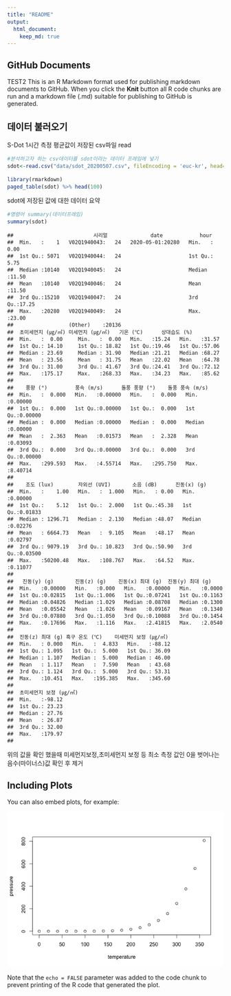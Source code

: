 ```yaml
---
title: "README"
output: 
  html_document:
    keep_md: true
---
```





## GitHub Documents
TEST2
This is an R Markdown format used for publishing markdown documents to GitHub. When you click the **Knit** button all R code chunks are run and a markdown file (.md) suitable for publishing to GitHub is generated.

## 데이터 불러오기

S-Dot 1시간 측정 평균값이 저장된 csv파일 read

```r
#분석하고자 하는 csv데이터를 sdot이라는 데이터 프레임에 넣기 
sdot<-read.csv("data/sdot_20200507.csv", fileEncoding = 'euc-kr', head=TRUE, check.names=FALSE) 
```



```r
library(rmarkdown)
paged_table(sdot) %>% head(100)
```

<div data-pagedtable="false">
  <script data-pagedtable-source type="application/json">
{"columns":[{"label":[""],"name":["_rn_"],"type":[""],"align":["left"]},{"label":[""],"name":[1],"type":["int"],"align":["right"]},{"label":["시리얼"],"name":[2],"type":["fctr"],"align":["left"]},{"label":["date"],"name":[3],"type":["fctr"],"align":["left"]},{"label":["hour"],"name":[4],"type":["int"],"align":["right"]},{"label":["초미세먼지 (㎍/㎥)"],"name":[5],"type":["dbl"],"align":["right"]},{"label":["미세먼지 (㎍/㎥)"],"name":[6],"type":["dbl"],"align":["right"]},{"label":["기온 (℃)"],"name":[7],"type":["dbl"],"align":["right"]},{"label":["상대습도 (%)"],"name":[8],"type":["dbl"],"align":["right"]},{"label":["풍향 (°)"],"name":[9],"type":["dbl"],"align":["right"]},{"label":["풍속 (m/s)"],"name":[10],"type":["dbl"],"align":["right"]},{"label":["돌풍 풍향 (°)"],"name":[11],"type":["dbl"],"align":["right"]},{"label":["돌풍 풍속 (m/s)"],"name":[12],"type":["dbl"],"align":["right"]},{"label":["조도 (lux)"],"name":[13],"type":["dbl"],"align":["right"]},{"label":["자외선 (UVI)"],"name":[14],"type":["dbl"],"align":["right"]},{"label":["소음 (dB)"],"name":[15],"type":["dbl"],"align":["right"]},{"label":["진동(x) (g)"],"name":[16],"type":["dbl"],"align":["right"]},{"label":["진동(y) (g)"],"name":[17],"type":["dbl"],"align":["right"]},{"label":["진동(z) (g)"],"name":[18],"type":["dbl"],"align":["right"]},{"label":["진동(x) 최대 (g)"],"name":[19],"type":["dbl"],"align":["right"]},{"label":["진동(y) 최대 (g)"],"name":[20],"type":["dbl"],"align":["right"]},{"label":["진동(z) 최대 (g)"],"name":[21],"type":["dbl"],"align":["right"]},{"label":["흑구 온도 (℃)"],"name":[22],"type":["dbl"],"align":["right"]},{"label":["미세먼지 보정 (㎍/㎥)"],"name":[23],"type":["dbl"],"align":["right"]},{"label":["초미세먼지 보정 (㎍/㎥)"],"name":[24],"type":["dbl"],"align":["right"]}],"data":[{"1":"1","2":"V02Q1940043","3":"2020-05-01","4":"0","5":"7.90000000","6":"12.13333333","7":"19.39664","8":"70.70000","9":"0","10":"0","11":"0","12":"0","13":"2.000000","14":"2.000000","15":"43.86667","16":"0.01100000","17":"0.04700000","18":"1.0283333","19":"0.07466667","20":"0.11833333","21":"1.097667","22":"5","23":"24.26666667","24":"15.80000000","_rn_":"1"},{"1":"2","2":"V02Q1940043","3":"2020-05-01","4":"1","5":"9.42857143","6":"13.96428571","7":"19.23566","8":"71.64286","9":"0","10":"0","11":"0","12":"0","13":"2.000000","14":"2.000000","15":"43.75000","16":"0.01142857","17":"0.04571429","18":"1.0289286","19":"0.07035714","20":"0.11321429","21":"1.095714","22":"5","23":"27.92857143","24":"18.85714286","_rn_":"2"},{"1":"3","2":"V02Q1940043","3":"2020-05-01","4":"2","5":"9.16666667","6":"13.91666667","7":"18.87496","8":"72.87500","9":"0","10":"0","11":"0","12":"0","13":"2.000000","14":"2.000000","15":"43.87500","16":"0.01166667","17":"0.04625000","18":"1.0283333","19":"0.07083333","20":"0.11416667","21":"1.090000","22":"5","23":"27.83333333","24":"18.33333333","_rn_":"3"},{"1":"4","2":"V02Q1940043","3":"2020-05-01","4":"3","5":"8.25925926","6":"12.18518519","7":"18.99256","8":"72.51852","9":"0","10":"0","11":"0","12":"0","13":"2.000000","14":"2.000000","15":"43.62963","16":"0.01296296","17":"0.04555556","18":"1.0274074","19":"0.07185185","20":"0.11037037","21":"1.096667","22":"5","23":"24.37037037","24":"16.51851852","_rn_":"4"},{"1":"5","2":"V02Q1940043","3":"2020-05-01","4":"4","5":"8.70833333","6":"13.00000000","7":"19.07076","8":"72.00000","9":"0","10":"0","11":"0","12":"0","13":"2.000000","14":"2.000000","15":"43.87500","16":"0.01083333","17":"0.04416667","18":"1.0254167","19":"0.07000000","20":"0.10416667","21":"1.093750","22":"5","23":"26.00000000","24":"17.41666667","_rn_":"5"},{"1":"6","2":"V02Q1940043","3":"2020-05-01","4":"5","5":"8.96000000","6":"13.28000000","7":"17.53595","8":"67.00000","9":"0","10":"0","11":"0","12":"0","13":"35.240000","14":"2.000000","15":"40.72000","16":"0.01000000","17":"0.04160000","18":"0.9456000","19":"0.06360000","20":"0.09800000","21":"1.007200","22":"5","23":"26.56000000","24":"17.92000000","_rn_":"6"},{"1":"7","2":"V02Q1940043","3":"2020-05-01","4":"6","5":"8.65217391","6":"13.26086957","7":"19.16950","8":"73.04348","9":"0","10":"0","11":"0","12":"0","13":"968.000000","14":"2.000000","15":"44.91304","16":"0.01130435","17":"0.04652174","18":"1.0282609","19":"0.07521739","20":"0.10695652","21":"1.097826","22":"5","23":"26.52173913","24":"17.30434783","_rn_":"7"},{"1":"8","2":"V02Q1940043","3":"2020-05-01","4":"7","5":"8.82608696","6":"13.65217391","7":"19.39994","8":"73.13043","9":"0","10":"0","11":"0","12":"0","13":"2964.260870","14":"3.217391","15":"44.60870","16":"0.01086957","17":"0.04782609","18":"1.0291304","19":"0.07565217","20":"0.10478261","21":"1.094783","22":"5","23":"27.30434783","24":"17.65217391","_rn_":"8"},{"1":"9","2":"V02Q1940043","3":"2020-05-01","4":"8","5":"9.12000000","6":"14.04000000","7":"20.27196","8":"69.80000","9":"0","10":"0","11":"0","12":"0","13":"4823.880000","14":"5.040000","15":"44.68000","16":"0.01160000","17":"0.04600000","18":"1.0268000","19":"0.07560000","20":"0.10640000","21":"1.097200","22":"5","23":"28.08000000","24":"18.24000000","_rn_":"9"},{"1":"10","2":"V02Q1940043","3":"2020-05-01","4":"9","5":"10.14285714","6":"15.75000000","7":"21.27496","8":"65.39286","9":"0","10":"0","11":"0","12":"0","13":"7086.500000","14":"8.214286","15":"44.60714","16":"0.01107143","17":"0.04928571","18":"1.0267857","19":"0.06535714","20":"0.10750000","21":"1.092857","22":"5","23":"31.50000000","24":"20.28571429","_rn_":"10"},{"1":"11","2":"V02Q1940043","3":"2020-05-01","4":"10","5":"10.64285714","6":"17.21428571","7":"22.20713","8":"62.14286","9":"0","10":"0","11":"0","12":"0","13":"7996.642857","14":"10.428571","15":"44.53571","16":"0.01035714","17":"0.05035714","18":"1.0278571","19":"0.06464286","20":"0.11071429","21":"1.093571","22":"5","23":"34.42857143","24":"21.28571429","_rn_":"11"},{"1":"12","2":"V02Q1940043","3":"2020-05-01","4":"11","5":"10.50000000","6":"16.70833333","7":"23.25829","8":"58.83333","9":"0","10":"0","11":"0","12":"0","13":"11647.166667","14":"15.333333","15":"43.33333","16":"0.01000000","17":"0.04791667","18":"0.9854167","19":"0.06041667","20":"0.10166667","21":"1.048333","22":"5","23":"33.41666667","24":"21.00000000","_rn_":"12"},{"1":"13","2":"V02Q1940043","3":"2020-05-01","4":"12","5":"10.70833333","6":"17.79166667","7":"25.97911","8":"51.12500","9":"0","10":"0","11":"0","12":"0","13":"28749.916667","14":"31.416667","15":"44.62500","16":"0.01000000","17":"0.05333333","18":"1.0229167","19":"0.06291667","20":"0.10666667","21":"1.089583","22":"5","23":"35.58333333","24":"21.41666667","_rn_":"13"},{"1":"14","2":"V02Q1940043","3":"2020-05-01","4":"13","5":"9.76000000","6":"17.20000000","7":"28.11196","8":"46.80000","9":"0","10":"0","11":"0","12":"0","13":"38630.960000","14":"34.600000","15":"48.04000","16":"0.01520000","17":"0.05320000","18":"1.0212000","19":"0.07600000","20":"0.11760000","21":"1.088000","22":"5","23":"34.40000000","24":"19.52000000","_rn_":"14"},{"1":"15","2":"V02Q1940043","3":"2020-05-01","4":"14","5":"8.07142857","6":"14.60714286","7":"28.82496","8":"46.03571","9":"0","10":"0","11":"0","12":"0","13":"30213.571429","14":"32.357143","15":"48.39286","16":"0.01321429","17":"0.05428571","18":"1.0214286","19":"0.07178571","20":"0.10892857","21":"1.092500","22":"5","23":"29.21428571","24":"16.14285714","_rn_":"15"},{"1":"16","2":"V02Q1940043","3":"2020-05-01","4":"15","5":"8.58333333","6":"15.37500000","7":"28.65412","8":"47.37500","9":"0","10":"0","11":"0","12":"0","13":"17336.125000","14":"19.333333","15":"48.29167","16":"0.01375000","17":"0.05416667","18":"1.0204167","19":"0.07083333","20":"0.11541667","21":"1.097500","22":"5","23":"30.75000000","24":"17.16666667","_rn_":"16"},{"1":"17","2":"V02Q1940043","3":"2020-05-01","4":"16","5":"9.30769231","6":"16.34615385","7":"28.19995","8":"48.96154","9":"0","10":"0","11":"0","12":"0","13":"11552.192308","14":"11.384615","15":"47.92308","16":"0.01269231","17":"0.05115385","18":"1.0203846","19":"0.07192308","20":"0.10692308","21":"1.096154","22":"5","23":"32.69230769","24":"18.61538462","_rn_":"17"},{"1":"18","2":"V02Q1940043","3":"2020-05-01","4":"17","5":"8.96428571","6":"15.60714286","7":"24.07496","8":"52.10714","9":"0","10":"0","11":"0","12":"0","13":"3927.571429","14":"4.500000","15":"44.64286","16":"0.01607143","17":"0.04928571","18":"0.9507143","19":"0.06678571","20":"0.11285714","21":"1.011786","22":"5","23":"31.21428571","24":"17.92857143","_rn_":"18"},{"1":"19","2":"V02Q1940043","3":"2020-05-01","4":"18","5":"9.11538462","6":"15.30769231","7":"23.72303","8":"64.65385","9":"0","10":"0","11":"0","12":"0","13":"1668.846154","14":"2.346154","15":"48.42308","16":"0.01346154","17":"0.05000000","18":"1.0238462","19":"0.07692308","20":"0.11461538","21":"1.101154","22":"5","23":"30.61538462","24":"18.23076923","_rn_":"19"},{"1":"20","2":"V02Q1940043","3":"2020-05-01","4":"19","5":"8.72000000","6":"13.52000000","7":"22.20797","8":"69.68000","9":"0","10":"0","11":"0","12":"0","13":"160.600000","14":"2.000000","15":"48.60000","16":"0.01400000","17":"0.04920000","18":"1.0252000","19":"0.07160000","20":"0.11000000","21":"1.095600","22":"5","23":"27.04000000","24":"17.44000000","_rn_":"20"},{"1":"21","2":"V02Q1940043","3":"2020-05-01","4":"20","5":"8.48000000","6":"12.88000000","7":"21.60396","8":"72.24000","9":"0","10":"0","11":"0","12":"0","13":"2.000000","14":"2.000000","15":"45.48000","16":"0.01160000","17":"0.04800000","18":"1.0260000","19":"0.07120000","20":"0.11120000","21":"1.100000","22":"5","23":"25.76000000","24":"16.96000000","_rn_":"21"},{"1":"22","2":"V02Q1940043","3":"2020-05-01","4":"21","5":"9.22727273","6":"13.81818182","7":"21.29538","8":"74.13636","9":"0","10":"0","11":"0","12":"0","13":"2.000000","14":"2.000000","15":"45.90909","16":"0.01000000","17":"0.04909091","18":"1.0272727","19":"0.06954545","20":"0.10636364","21":"1.096818","22":"5","23":"27.63636364","24":"18.45454545","_rn_":"22"},{"1":"23","2":"V02Q1940043","3":"2020-05-01","4":"22","5":"10.34615385","6":"15.34615385","7":"20.93453","8":"76.03846","9":"0","10":"0","11":"0","12":"0","13":"2.000000","14":"2.000000","15":"45.15385","16":"0.01038462","17":"0.04692308","18":"1.0238462","19":"0.07192308","20":"0.10346154","21":"1.097692","22":"5","23":"30.69230769","24":"20.69230769","_rn_":"23"},{"1":"24","2":"V02Q1940043","3":"2020-05-01","4":"23","5":"12.86956522","6":"19.21739130","7":"20.89562","8":"75.78261","9":"0","10":"0","11":"0","12":"0","13":"2.000000","14":"2.000000","15":"44.47826","16":"0.01000000","17":"0.04739130","18":"1.0265217","19":"0.06608696","20":"0.11130435","21":"1.095217","22":"5","23":"38.43478261","24":"25.73913043","_rn_":"24"},{"1":"25","2":"V02Q1940044","3":"2020-05-01","4":"0","5":"10.26923077","6":"12.57692308","7":"19.42691","8":"70.50000","9":"0","10":"0","11":"0","12":"0","13":"9.769231","14":"2.000000","15":"50.11538","16":"0.02000000","17":"0.04461538","18":"1.0288462","19":"0.07769231","20":"0.10307692","21":"1.116154","22":"5","23":"12.57692308","24":"10.26923077","_rn_":"25"},{"1":"26","2":"V02Q1940044","3":"2020-05-01","4":"1","5":"13.24000000","6":"16.36000000","7":"19.29598","8":"71.00000","9":"0","10":"0","11":"0","12":"0","13":"9.000000","14":"2.000000","15":"49.48000","16":"0.02000000","17":"0.04640000","18":"1.0296000","19":"0.08240000","20":"0.11520000","21":"1.119600","22":"5","23":"16.36000000","24":"13.24000000","_rn_":"26"},{"1":"27","2":"V02Q1940044","3":"2020-05-01","4":"2","5":"11.52000000","6":"13.96000000","7":"18.74795","8":"72.60000","9":"0","10":"0","11":"0","12":"0","13":"9.000000","14":"2.000000","15":"49.16000","16":"0.02000000","17":"0.04560000","18":"1.0292000","19":"0.08280000","20":"0.10680000","21":"1.110800","22":"5","23":"13.96000000","24":"11.52000000","_rn_":"27"},{"1":"28","2":"V02Q1940044","3":"2020-05-01","4":"3","5":"10.64285714","6":"12.89285714","7":"19.02496","8":"71.75000","9":"0","10":"0","11":"0","12":"0","13":"9.000000","14":"2.000000","15":"48.10714","16":"0.02000000","17":"0.04500000","18":"1.0289286","19":"0.07892857","20":"0.10321429","21":"1.118929","22":"5","23":"12.89285714","24":"10.64285714","_rn_":"28"},{"1":"29","2":"V02Q1940044","3":"2020-05-01","4":"4","5":"11.35714286","6":"13.71428571","7":"19.34283","8":"70.78571","9":"0","10":"0","11":"0","12":"0","13":"9.000000","14":"2.000000","15":"49.28571","16":"0.02000000","17":"0.04678571","18":"1.0282143","19":"0.07750000","20":"0.11500000","21":"1.122500","22":"5","23":"13.71428571","24":"11.35714286","_rn_":"29"},{"1":"30","2":"V02Q1940044","3":"2020-05-01","4":"5","5":"12.10000000","6":"15.00000000","7":"19.31661","8":"71.20000","9":"0","10":"0","11":"0","12":"0","13":"50.666667","14":"2.000000","15":"48.16667","16":"0.02000000","17":"0.04566667","18":"1.0276667","19":"0.08300000","20":"0.10933333","21":"1.128667","22":"5","23":"15.00000000","24":"12.10000000","_rn_":"30"},{"1":"31","2":"V02Q1940044","3":"2020-05-01","4":"6","5":"11.00000000","6":"13.37037037","7":"19.37775","8":"71.62963","9":"0","10":"0","11":"0","12":"0","13":"1351.666667","14":"2.111111","15":"48.66667","16":"0.02000000","17":"0.04703704","18":"1.0300000","19":"0.07740741","20":"0.10666667","21":"1.112963","22":"5","23":"13.37037037","24":"11.00000000","_rn_":"31"},{"1":"32","2":"V02Q1940044","3":"2020-05-01","4":"7","5":"10.56521739","6":"13.21739130","7":"19.65212","8":"71.43478","9":"0","10":"0","11":"0","12":"0","13":"3978.869565","14":"3.565217","15":"49.21739","16":"0.02000000","17":"0.04782609","18":"1.0260870","19":"0.07695652","20":"0.11478261","21":"1.119565","22":"5","23":"13.21739130","24":"10.56521739","_rn_":"32"},{"1":"33","2":"V02Q1940044","3":"2020-05-01","4":"8","5":"11.23076923","6":"13.73076923","7":"20.24610","8":"69.34615","9":"0","10":"0","11":"0","12":"0","13":"6349.807692","14":"5.615385","15":"49.38462","16":"0.01961538","17":"0.04884615","18":"1.0265385","19":"0.07346154","20":"0.10769231","21":"1.106154","22":"5","23":"13.73076923","24":"11.23076923","_rn_":"33"},{"1":"34","2":"V02Q1940044","3":"2020-05-01","4":"9","5":"12.81481481","6":"16.18518519","7":"21.21479","8":"64.66667","9":"0","10":"0","11":"0","12":"0","13":"9551.629630","14":"9.740741","15":"50.07407","16":"0.01962963","17":"0.04740741","18":"1.0229630","19":"0.07962963","20":"0.11111111","21":"1.106296","22":"5","23":"16.18518519","24":"12.81481481","_rn_":"34"},{"1":"35","2":"V02Q1940044","3":"2020-05-01","4":"10","5":"13.47619048","6":"16.80952381","7":"22.29996","8":"61.28571","9":"0","10":"0","11":"0","12":"0","13":"11320.476190","14":"12.761905","15":"51.28571","16":"0.01952381","17":"0.04619048","18":"1.0223810","19":"0.07380952","20":"0.10666667","21":"1.103810","22":"5","23":"16.80952381","24":"13.47619048","_rn_":"35"},{"1":"36","2":"V02Q1940044","3":"2020-05-01","4":"11","5":"12.95454545","6":"16.31818182","7":"23.44543","8":"57.63636","9":"0","10":"0","11":"0","12":"0","13":"16130.545455","14":"19.681818","15":"51.04545","16":"0.01954545","17":"0.04818182","18":"1.0218182","19":"0.07318182","20":"0.10727273","21":"1.120000","22":"5","23":"16.31818182","24":"12.95454545","_rn_":"36"},{"1":"37","2":"V02Q1940044","3":"2020-05-01","4":"12","5":"13.15384615","6":"16.92307692","7":"25.00765","8":"53.30769","9":"0","10":"0","11":"0","12":"0","13":"24890.384615","14":"31.615385","15":"51.61538","16":"0.01846154","17":"0.05000000","18":"1.0200000","19":"0.07230769","20":"0.10461538","21":"1.123077","22":"5","23":"16.92307692","24":"13.15384615","_rn_":"37"},{"1":"38","2":"V02Q1940044","3":"2020-05-01","4":"13","5":"13.04000000","6":"17.20000000","7":"26.83994","8":"49.80000","9":"0","10":"0","11":"0","12":"0","13":"19414.920000","14":"27.440000","15":"51.12000","16":"0.01800000","17":"0.05000000","18":"1.0192000","19":"0.07320000","20":"0.10440000","21":"1.106000","22":"5","23":"17.20000000","24":"13.04000000","_rn_":"38"},{"1":"39","2":"V02Q1940044","3":"2020-05-01","4":"14","5":"12.13636364","6":"16.22727273","7":"26.83631","8":"51.13636","9":"0","10":"0","11":"0","12":"0","13":"9609.409091","14":"16.590909","15":"52.54545","16":"0.01772727","17":"0.04909091","18":"1.0200000","19":"0.07136364","20":"0.11272727","21":"1.116818","22":"5","23":"16.22727273","24":"12.13636364","_rn_":"39"},{"1":"40","2":"V02Q1940044","3":"2020-05-01","4":"15","5":"11.89473684","6":"15.68421053","7":"26.33154","8":"53.73684","9":"0","10":"0","11":"0","12":"0","13":"7594.105263","14":"11.894737","15":"51.57895","16":"0.01842105","17":"0.04789474","18":"1.0210526","19":"0.07210526","20":"0.10315789","21":"1.123684","22":"5","23":"15.68421053","24":"11.89473684","_rn_":"40"},{"1":"41","2":"V02Q1940044","3":"2020-05-01","4":"16","5":"12.76923077","6":"16.84615385","7":"24.93073","8":"53.07692","9":"0","10":"0","11":"0","12":"0","13":"5960.961538","14":"8.000000","15":"49.42308","16":"0.01846154","17":"0.04346154","18":"0.9803846","19":"0.06500000","20":"0.10423077","21":"1.061923","22":"5","23":"16.84615385","24":"12.76923077","_rn_":"41"},{"1":"42","2":"V02Q1940044","3":"2020-05-01","4":"17","5":"11.86206897","6":"15.65517241","7":"25.17582","8":"58.37931","9":"0","10":"0","11":"0","12":"0","13":"4473.620690","14":"4.724138","15":"51.13793","16":"0.01862069","17":"0.04586207","18":"1.0206897","19":"0.06896552","20":"0.10344828","21":"1.118966","22":"5","23":"15.65517241","24":"11.86206897","_rn_":"42"},{"1":"43","2":"V02Q1940044","3":"2020-05-01","4":"18","5":"12.44000000","6":"15.64000000","7":"23.65197","8":"64.56000","9":"0","10":"0","11":"0","12":"0","13":"2024.480000","14":"2.320000","15":"51.80000","16":"0.01960000","17":"0.04680000","18":"1.0252000","19":"0.07840000","20":"0.10320000","21":"1.106400","22":"5","23":"15.64000000","24":"12.44000000","_rn_":"43"},{"1":"44","2":"V02Q1940044","3":"2020-05-01","4":"19","5":"11.57692308","6":"14.50000000","7":"22.29610","8":"69.00000","9":"0","10":"0","11":"0","12":"0","13":"185.807692","14":"2.000000","15":"51.46154","16":"0.02000000","17":"0.04653846","18":"1.0223077","19":"0.07653846","20":"0.11615385","21":"1.104615","22":"5","23":"14.50000000","24":"11.57692308","_rn_":"44"},{"1":"45","2":"V02Q1940044","3":"2020-05-01","4":"20","5":"10.82142857","6":"13.14285714","7":"21.55353","8":"72.25000","9":"0","10":"0","11":"0","12":"0","13":"12.000000","14":"2.000000","15":"50.21429","16":"0.01964286","17":"0.04892857","18":"1.0253571","19":"0.07821429","20":"0.11178571","21":"1.114286","22":"5","23":"13.14285714","24":"10.82142857","_rn_":"45"},{"1":"46","2":"V02Q1940044","3":"2020-05-01","4":"21","5":"11.78260870","6":"14.30434783","7":"21.29560","8":"73.86957","9":"0","10":"0","11":"0","12":"0","13":"10.956522","14":"2.000000","15":"48.69565","16":"0.02000000","17":"0.04826087","18":"1.0234783","19":"0.08000000","20":"0.10217391","21":"1.108696","22":"5","23":"14.30434783","24":"11.78260870","_rn_":"46"},{"1":"47","2":"V02Q1940044","3":"2020-05-01","4":"22","5":"13.03703704","6":"15.77777778","7":"21.02960","8":"75.18519","9":"0","10":"0","11":"0","12":"0","13":"10.518519","14":"2.000000","15":"48.37037","16":"0.02000000","17":"0.04814815","18":"1.0248148","19":"0.07814815","20":"0.10037037","21":"1.119259","22":"5","23":"15.77777778","24":"13.03703704","_rn_":"47"},{"1":"48","2":"V02Q1940044","3":"2020-05-01","4":"23","5":"16.46153846","6":"19.69230769","7":"20.84228","8":"75.53846","9":"0","10":"0","11":"0","12":"0","13":"9.269231","14":"2.000000","15":"49.19231","16":"0.02000000","17":"0.04884615","18":"1.0250000","19":"0.08615385","20":"0.09846154","21":"1.118462","22":"5","23":"19.69230769","24":"16.46153846","_rn_":"48"},{"1":"49","2":"V02Q1940045","3":"2020-05-01","4":"0","5":"10.57142857","6":"15.28571429","7":"18.86780","8":"72.96429","9":"0","10":"0","11":"0","12":"0","13":"2.178571","14":"2.000000","15":"51.67857","16":"0.04035714","17":"0.06821429","18":"1.0017857","19":"0.11214286","20":"0.13785714","21":"1.091071","22":"5","23":"15.28571429","24":"10.57142857","_rn_":"49"},{"1":"50","2":"V02Q1940045","3":"2020-05-01","4":"1","5":"12.85000000","6":"17.75000000","7":"18.88497","8":"72.90000","9":"0","10":"0","11":"0","12":"0","13":"2.000000","14":"2.000000","15":"50.85000","16":"0.03950000","17":"0.06900000","18":"1.0005000","19":"0.10550000","20":"0.14150000","21":"1.081000","22":"5","23":"17.75000000","24":"12.85000000","_rn_":"50"},{"1":"51","2":"V02Q1940045","3":"2020-05-01","4":"2","5":"12.32000000","6":"17.16000000","7":"18.51598","8":"74.00000","9":"0","10":"0","11":"0","12":"0","13":"2.000000","14":"2.000000","15":"49.84000","16":"0.04040000","17":"0.06920000","18":"1.0024000","19":"0.11200000","20":"0.14160000","21":"1.074800","22":"5","23":"17.16000000","24":"12.32000000","_rn_":"51"},{"1":"52","2":"V02Q1940045","3":"2020-05-01","4":"3","5":"11.03703704","6":"15.22222222","7":"17.97774","8":"70.70370","9":"0","10":"0","11":"0","12":"0","13":"1.962963","14":"2.000000","15":"48.40741","16":"0.03888889","17":"0.06629630","18":"0.9640741","19":"0.11370370","20":"0.13518519","21":"1.060000","22":"5","23":"-21.77777778","24":"-25.96296296","_rn_":"52"},{"1":"53","2":"V02Q1940045","3":"2020-05-01","4":"4","5":"11.84000000","6":"16.40000000","7":"18.70798","8":"73.40000","9":"0","10":"0","11":"0","12":"0","13":"2.000000","14":"2.000000","15":"50.24000","16":"0.04000000","17":"0.06920000","18":"1.0016000","19":"0.11520000","20":"0.14280000","21":"1.078400","22":"5","23":"16.40000000","24":"11.84000000","_rn_":"53"},{"1":"54","2":"V02Q1940045","3":"2020-05-01","4":"5","5":"12.12000000","6":"16.88000000","7":"19.09998","8":"72.52000","9":"0","10":"0","11":"0","12":"0","13":"39.760000","14":"2.000000","15":"51.64000","16":"0.03960000","17":"0.06960000","18":"1.0000000","19":"0.11240000","20":"0.13880000","21":"1.078400","22":"5","23":"16.88000000","24":"12.12000000","_rn_":"54"},{"1":"55","2":"V02Q1940045","3":"2020-05-01","4":"6","5":"15.17391304","6":"22.43478261","7":"19.28255","8":"72.56522","9":"0","10":"0","11":"0","12":"0","13":"1284.347826","14":"2.130435","15":"53.21739","16":"0.04000000","17":"0.07000000","18":"1.0013043","19":"0.10608696","20":"0.13869565","21":"1.091304","22":"5","23":"22.43478261","24":"15.17391304","_rn_":"55"},{"1":"56","2":"V02Q1940045","3":"2020-05-01","4":"7","5":"12.66666667","6":"18.12500000","7":"19.43332","8":"72.75000","9":"0","10":"0","11":"0","12":"0","13":"3191.250000","14":"3.291667","15":"53.50000","16":"0.04041667","17":"0.07000000","18":"0.9995833","19":"0.10625000","20":"0.13916667","21":"1.087917","22":"5","23":"18.12500000","24":"12.66666667","_rn_":"56"},{"1":"57","2":"V02Q1940045","3":"2020-05-01","4":"8","5":"13.66666667","6":"20.11111111","7":"20.08329","8":"70.05556","9":"0","10":"0","11":"0","12":"0","13":"5743.611111","14":"5.944444","15":"53.83333","16":"0.04000000","17":"0.07000000","18":"0.9983333","19":"0.10388889","20":"0.14055556","21":"1.070556","22":"5","23":"20.11111111","24":"13.66666667","_rn_":"57"},{"1":"58","2":"V02Q1940045","3":"2020-05-01","4":"9","5":"13.81818182","6":"20.18181818","7":"20.42724","8":"68.50000","9":"0","10":"0","11":"0","12":"0","13":"9019.363636","14":"10.272727","15":"54.45455","16":"0.04000000","17":"0.06681818","18":"0.9981818","19":"0.09954545","20":"0.13681818","21":"1.086818","22":"5","23":"20.18181818","24":"13.81818182","_rn_":"58"},{"1":"59","2":"V02Q1940045","3":"2020-05-01","4":"10","5":"13.91666667","6":"21.00000000","7":"21.36664","8":"65.16667","9":"0","10":"0","11":"0","12":"0","13":"10413.583333","14":"13.541667","15":"54.41667","16":"0.04000000","17":"0.06541667","18":"0.9954167","19":"0.09666667","20":"0.14083333","21":"1.083750","22":"5","23":"21.00000000","24":"13.91666667","_rn_":"59"},{"1":"60","2":"V02Q1940045","3":"2020-05-01","4":"11","5":"13.69230769","6":"20.19230769","7":"22.53457","8":"61.30769","9":"0","10":"0","11":"0","12":"0","13":"19154.346154","14":"24.576923","15":"54.38462","16":"0.03769231","17":"0.06346154","18":"0.9892308","19":"0.09076923","20":"0.13769231","21":"1.084231","22":"5","23":"20.19230769","24":"13.69230769","_rn_":"60"},{"1":"61","2":"V02Q1940045","3":"2020-05-01","4":"12","5":"13.96000000","6":"21.60000000","7":"25.04395","8":"53.68000","9":"0","10":"0","11":"0","12":"0","13":"38372.880000","14":"42.400000","15":"53.64000","16":"0.03240000","17":"0.07600000","18":"0.9836000","19":"0.09120000","20":"0.13920000","21":"1.062000","22":"5","23":"21.60000000","24":"13.96000000","_rn_":"61"},{"1":"62","2":"V02Q1940045","3":"2020-05-01","4":"13","5":"11.72727273","6":"19.36363636","7":"26.34541","8":"51.81818","9":"0","10":"0","11":"0","12":"0","13":"30193.409091","14":"38.136364","15":"54.04545","16":"0.03090909","17":"0.08000000","18":"0.9822727","19":"0.09227273","20":"0.13954545","21":"1.088636","22":"5","23":"19.36363636","24":"11.72727273","_rn_":"62"},{"1":"63","2":"V02Q1940045","3":"2020-05-01","4":"14","5":"10.38095238","6":"17.09523810","7":"26.57139","8":"51.95238","9":"0","10":"0","11":"0","12":"0","13":"19030.761905","14":"29.190476","15":"54.38095","16":"0.03095238","17":"0.08000000","18":"0.9800000","19":"0.08952381","20":"0.14285714","21":"1.072381","22":"5","23":"17.09523810","24":"10.38095238","_rn_":"63"},{"1":"64","2":"V02Q1940045","3":"2020-05-01","4":"15","5":"10.34482759","6":"16.82758621","7":"25.08618","8":"53.03448","9":"0","10":"0","11":"0","12":"0","13":"26275.034483","14":"28.655172","15":"54.31034","16":"0.03344828","17":"0.08000000","18":"0.9827586","19":"0.13413793","20":"0.14310345","21":"1.067586","22":"5","23":"-17.62068966","24":"-24.10344828","_rn_":"64"},{"1":"65","2":"V02Q1940045","3":"2020-05-01","4":"16","5":"11.32000000","6":"18.04000000","7":"25.87596","8":"55.76000","9":"0","10":"0","11":"0","12":"0","13":"16615.800000","14":"17.480000","15":"54.36000","16":"0.03560000","17":"0.08040000","18":"0.9860000","19":"0.09400000","20":"0.14440000","21":"1.075600","22":"5","23":"18.04000000","24":"11.32000000","_rn_":"65"},{"1":"66","2":"V02Q1940045","3":"2020-05-01","4":"17","5":"11.54166667","6":"17.95833333","7":"24.77078","8":"60.04167","9":"0","10":"0","11":"0","12":"0","13":"8702.083333","14":"8.333333","15":"54.58333","16":"0.03833333","17":"0.07458333","18":"0.9891667","19":"0.10833333","20":"0.14250000","21":"1.098333","22":"5","23":"17.95833333","24":"11.54166667","_rn_":"66"},{"1":"67","2":"V02Q1940045","3":"2020-05-01","4":"18","5":"11.56000000","6":"17.00000000","7":"22.83196","8":"67.84000","9":"0","10":"0","11":"0","12":"0","13":"2525.960000","14":"2.720000","15":"54.44000","16":"0.04000000","17":"0.06320000","18":"0.9964000","19":"0.09920000","20":"0.13840000","21":"1.089200","22":"5","23":"17.00000000","24":"11.56000000","_rn_":"67"},{"1":"68","2":"V02Q1940045","3":"2020-05-01","4":"19","5":"11.78571429","6":"17.25000000","7":"21.46424","8":"72.39286","9":"0","10":"0","11":"0","12":"0","13":"203.142857","14":"2.000000","15":"53.82143","16":"0.04071429","17":"0.06500000","18":"0.9996429","19":"0.10714286","20":"0.13821429","21":"1.081429","22":"5","23":"17.25000000","24":"11.78571429","_rn_":"68"},{"1":"69","2":"V02Q1940045","3":"2020-05-01","4":"20","5":"11.35714286","6":"16.14285714","7":"20.71782","8":"76.17857","9":"0","10":"0","11":"0","12":"0","13":"23.000000","14":"2.000000","15":"53.50000","16":"0.04035714","17":"0.06928571","18":"1.0017857","19":"0.10750000","20":"0.14107143","21":"1.091786","22":"5","23":"16.14285714","24":"11.35714286","_rn_":"69"},{"1":"70","2":"V02Q1940045","3":"2020-05-01","4":"21","5":"12.79166667","6":"17.66666667","7":"20.57913","8":"77.12500","9":"0","10":"0","11":"0","12":"0","13":"23.166667","14":"2.000000","15":"53.41667","16":"0.04125000","17":"0.07000000","18":"1.0020833","19":"0.10666667","20":"0.14041667","21":"1.090833","22":"5","23":"17.66666667","24":"12.79166667","_rn_":"70"},{"1":"71","2":"V02Q1940045","3":"2020-05-01","4":"22","5":"15.10714286","6":"21.17857143","7":"20.09641","8":"79.35714","9":"0","10":"0","11":"0","12":"0","13":"17.428571","14":"2.000000","15":"52.85714","16":"0.04071429","17":"0.06964286","18":"1.0042857","19":"0.11392857","20":"0.13964286","21":"1.098214","22":"5","23":"21.17857143","24":"15.10714286","_rn_":"71"},{"1":"72","2":"V02Q1940045","3":"2020-05-01","4":"23","5":"18.88461538","6":"25.92307692","7":"20.07305","8":"79.19231","9":"0","10":"0","11":"0","12":"0","13":"9.230769","14":"2.000000","15":"52.34615","16":"0.04076923","17":"0.07000000","18":"1.0026923","19":"0.11269231","20":"0.14384615","21":"1.101154","22":"5","23":"25.92307692","24":"18.88461538","_rn_":"72"},{"1":"73","2":"V02Q1940046","3":"2020-05-01","4":"0","5":"0.00000000","6":"0.00000000","7":"18.94230","8":"72.30769","9":"0","10":"0","11":"0","12":"0","13":"2.000000","14":"2.000000","15":"39.96154","16":"0.01000000","17":"0.04038462","18":"1.0280769","19":"0.05769231","20":"0.11307692","21":"1.101923","22":"5","23":"0.00000000","24":"0.00000000","_rn_":"73"},{"1":"74","2":"V02Q1940046","3":"2020-05-01","4":"1","5":"0.00000000","6":"0.00000000","7":"19.05765","8":"71.42308","9":"0","10":"0","11":"0","12":"0","13":"2.000000","14":"2.000000","15":"37.34615","16":"0.01000000","17":"0.04000000","18":"1.0250000","19":"0.05307692","20":"0.11730769","21":"1.096923","22":"5","23":"0.00000000","24":"0.00000000","_rn_":"74"},{"1":"75","2":"V02Q1940046","3":"2020-05-01","4":"2","5":"0.00000000","6":"0.00000000","7":"17.92373","8":"68.57143","9":"0","10":"0","11":"0","12":"0","13":"1.952381","14":"2.000000","15":"35.85714","16":"0.00952381","17":"0.03857143","18":"0.9766667","19":"0.05523810","20":"0.10952381","21":"1.049048","22":"5","23":"0.00000000","24":"0.00000000","_rn_":"75"},{"1":"76","2":"V02Q1940046","3":"2020-05-01","4":"3","5":"0.00000000","6":"0.00000000","7":"18.86920","8":"72.61538","9":"0","10":"0","11":"0","12":"0","13":"2.000000","14":"2.000000","15":"37.34615","16":"0.01000000","17":"0.04038462","18":"1.0257692","19":"0.05884615","20":"0.12961538","21":"1.109615","22":"5","23":"0.00000000","24":"0.00000000","_rn_":"76"},{"1":"77","2":"V02Q1940046","3":"2020-05-01","4":"4","5":"0.00000000","6":"0.03448276","7":"18.95170","8":"73.13793","9":"0","10":"0","11":"0","12":"0","13":"2.000000","14":"2.000000","15":"37.37931","16":"0.01000000","17":"0.04068966","18":"1.0234483","19":"0.05793103","20":"0.12344828","21":"1.100690","22":"5","23":"0.06896552","24":"0.00000000","_rn_":"77"},{"1":"78","2":"V02Q1940046","3":"2020-05-01","4":"5","5":"0.14285714","6":"0.32142857","7":"18.91785","8":"74.64286","9":"0","10":"0","11":"0","12":"0","13":"43.107143","14":"2.000000","15":"38.32143","16":"0.01035714","17":"0.04107143","18":"1.0246429","19":"0.06107143","20":"0.12000000","21":"1.095714","22":"5","23":"0.64285714","24":"0.28571429","_rn_":"78"},{"1":"79","2":"V02Q1940046","3":"2020-05-01","4":"6","5":"0.12500000","6":"0.33333333","7":"18.97083","8":"75.04167","9":"0","10":"0","11":"0","12":"0","13":"1045.250000","14":"2.125000","15":"39.08333","16":"0.01000000","17":"0.04000000","18":"1.0254167","19":"0.05666667","20":"0.12208333","21":"1.097500","22":"5","23":"0.66666667","24":"0.25000000","_rn_":"79"},{"1":"80","2":"V02Q1940046","3":"2020-05-01","4":"7","5":"0.26923077","6":"0.38461538","7":"19.39610","8":"73.42308","9":"0","10":"0","11":"0","12":"0","13":"3551.769231","14":"3.692308","15":"39.80769","16":"0.01038462","17":"0.04038462","18":"1.0230769","19":"0.05500000","20":"0.12692308","21":"1.098462","22":"5","23":"0.76923077","24":"0.53846154","_rn_":"80"},{"1":"81","2":"V02Q1940046","3":"2020-05-01","4":"8","5":"0.07407407","6":"0.48148148","7":"20.10367","8":"71.07407","9":"0","10":"0","11":"0","12":"0","13":"5386.481481","14":"5.666667","15":"40.92593","16":"0.01000000","17":"0.03888889","18":"1.0233333","19":"0.05814815","20":"0.12888889","21":"1.098519","22":"5","23":"0.96296296","24":"0.14814815","_rn_":"81"},{"1":"82","2":"V02Q1940046","3":"2020-05-01","4":"9","5":"0.08333333","6":"0.25000000","7":"20.77496","8":"68.04167","9":"0","10":"0","11":"0","12":"0","13":"7691.333333","14":"9.166667","15":"41.00000","16":"0.01000000","17":"0.03916667","18":"1.0250000","19":"0.05833333","20":"0.12041667","21":"1.095417","22":"5","23":"0.50000000","24":"0.16666667","_rn_":"82"},{"1":"83","2":"V02Q1940046","3":"2020-05-01","4":"10","5":"0.15384615","6":"0.26923077","7":"21.83458","8":"64.07692","9":"0","10":"0","11":"0","12":"0","13":"12050.730769","14":"15.346154","15":"40.26923","16":"0.01000000","17":"0.03807692","18":"1.0223077","19":"0.05461538","20":"0.12038462","21":"1.094231","22":"5","23":"0.53846154","24":"0.30769231","_rn_":"83"},{"1":"84","2":"V02Q1940046","3":"2020-05-01","4":"11","5":"0.07692308","6":"0.19230769","7":"23.07688","8":"60.07692","9":"0","10":"0","11":"0","12":"0","13":"18157.346154","14":"25.307692","15":"40.69231","16":"0.01038462","17":"0.03615385","18":"1.0211538","19":"0.05538462","20":"0.11923077","21":"1.090000","22":"5","23":"0.38461538","24":"0.15384615","_rn_":"84"},{"1":"85","2":"V02Q1940046","3":"2020-05-01","4":"12","5":"0.03846154","6":"0.15384615","7":"25.70381","8":"52.00000","9":"0","10":"0","11":"0","12":"0","13":"30994.730769","14":"46.307692","15":"41.26923","16":"0.01076923","17":"0.03653846","18":"1.0219231","19":"0.05230769","20":"0.11500000","21":"1.096538","22":"5","23":"0.30769231","24":"0.07692308","_rn_":"85"},{"1":"86","2":"V02Q1940046","3":"2020-05-01","4":"13","5":"0.00000000","6":"0.09523810","7":"25.65233","8":"53.76190","9":"0","10":"0","11":"0","12":"0","13":"16354.952381","14":"29.952381","15":"41.23810","16":"0.01000000","17":"0.03714286","18":"1.0214286","19":"0.05571429","20":"0.12285714","21":"1.103333","22":"5","23":"0.19047619","24":"0.00000000","_rn_":"86"},{"1":"87","2":"V02Q1940046","3":"2020-05-01","4":"14","5":"0.00000000","6":"0.00000000","7":"26.36108","8":"52.72222","9":"0","10":"0","11":"0","12":"0","13":"29980.777778","14":"38.944444","15":"41.44444","16":"0.01000000","17":"0.03722222","18":"1.0211111","19":"0.05222222","20":"0.11500000","21":"1.097778","22":"5","23":"0.00000000","24":"0.00000000","_rn_":"87"},{"1":"88","2":"V02Q1940046","3":"2020-05-01","4":"15","5":"0.06666667","6":"0.06666667","7":"26.52664","8":"53.13333","9":"0","10":"0","11":"0","12":"0","13":"23646.100000","14":"27.866667","15":"40.93333","16":"0.01000000","17":"0.03866667","18":"1.0213333","19":"0.05300000","20":"0.12466667","21":"1.100667","22":"5","23":"0.13333333","24":"0.13333333","_rn_":"88"},{"1":"89","2":"V02Q1940046","3":"2020-05-01","4":"16","5":"0.00000000","6":"0.03333333","7":"25.65996","8":"56.20000","9":"0","10":"0","11":"0","12":"0","13":"14160.133333","14":"15.133333","15":"41.43333","16":"0.01000000","17":"0.03966667","18":"1.0216667","19":"0.05200000","20":"0.11300000","21":"1.096000","22":"5","23":"0.06666667","24":"0.00000000","_rn_":"89"},{"1":"90","2":"V02Q1940046","3":"2020-05-01","4":"17","5":"0.00000000","6":"0.03846154","7":"24.16534","8":"62.15385","9":"0","10":"0","11":"0","12":"0","13":"4984.769231","14":"5.576923","15":"41.42308","16":"0.01000000","17":"0.03884615","18":"1.0203846","19":"0.05538462","20":"0.11538462","21":"1.094615","22":"5","23":"0.07692308","24":"0.00000000","_rn_":"90"},{"1":"91","2":"V02Q1940046","3":"2020-05-01","4":"18","5":"0.00000000","6":"0.04347826","7":"22.89127","8":"67.34783","9":"0","10":"0","11":"0","12":"0","13":"2076.347826","14":"2.608696","15":"41.43478","16":"0.01000000","17":"0.03913043","18":"1.0204348","19":"0.06000000","20":"0.10956522","21":"1.093913","22":"5","23":"0.08695652","24":"0.00000000","_rn_":"91"},{"1":"92","2":"V02Q1940046","3":"2020-05-01","4":"19","5":"0.00000000","6":"0.00000000","7":"21.61247","8":"71.66667","9":"0","10":"0","11":"0","12":"0","13":"167.125000","14":"2.000000","15":"41.08333","16":"0.01000000","17":"0.03875000","18":"1.0212500","19":"0.05916667","20":"0.11250000","21":"1.094167","22":"5","23":"0.00000000","24":"0.00000000","_rn_":"92"},{"1":"93","2":"V02Q1940046","3":"2020-05-01","4":"20","5":"0.00000000","6":"0.03846154","7":"21.14226","8":"74.03846","9":"0","10":"0","11":"0","12":"0","13":"2.000000","14":"2.000000","15":"40.26923","16":"0.01000000","17":"0.03961538","18":"1.0219231","19":"0.05384615","20":"0.12269231","21":"1.099231","22":"5","23":"0.07692308","24":"0.00000000","_rn_":"93"},{"1":"94","2":"V02Q1940046","3":"2020-05-01","4":"21","5":"0.00000000","6":"0.00000000","7":"20.75920","8":"76.00000","9":"0","10":"0","11":"0","12":"0","13":"2.000000","14":"2.000000","15":"40.85185","16":"0.01000000","17":"0.03962963","18":"1.0214815","19":"0.05629630","20":"0.11333333","21":"1.103704","22":"5","23":"0.00000000","24":"0.00000000","_rn_":"94"},{"1":"95","2":"V02Q1940046","3":"2020-05-01","4":"22","5":"0.32142857","6":"0.71428571","7":"20.25352","8":"78.14286","9":"0","10":"0","11":"0","12":"0","13":"2.000000","14":"2.000000","15":"39.85714","16":"0.01000000","17":"0.04000000","18":"1.0228571","19":"0.05464286","20":"0.11964286","21":"1.094286","22":"5","23":"1.42857143","24":"0.64285714","_rn_":"95"},{"1":"96","2":"V02Q1940046","3":"2020-05-01","4":"23","5":"0.60869565","6":"0.82608696","7":"20.17385","8":"78.21739","9":"0","10":"0","11":"0","12":"0","13":"2.000000","14":"2.000000","15":"39.26087","16":"0.01000000","17":"0.04000000","18":"1.0217391","19":"0.05521739","20":"0.11130435","21":"1.089565","22":"5","23":"1.65217391","24":"1.21739130","_rn_":"96"},{"1":"97","2":"V02Q1940047","3":"2020-05-01","4":"0","5":"13.41379310","6":"19.41379310","7":"19.08273","8":"72.00000","9":"0","10":"0","11":"0","12":"0","13":"2.000000","14":"2.000000","15":"43.00000","16":"0.03034483","17":"0.05965517","18":"1.0310345","19":"0.09344828","20":"0.11310345","21":"1.101379","22":"5","23":"38.82758621","24":"22.44827586","_rn_":"97"},{"1":"98","2":"V02Q1940047","3":"2020-05-01","4":"1","5":"15.66666667","6":"22.07407407","7":"18.33331","8":"69.22222","9":"0","10":"0","11":"0","12":"0","13":"1.962963","14":"2.000000","15":"40.37037","16":"0.02962963","17":"0.05703704","18":"0.9914815","19":"0.09000000","20":"0.10925926","21":"1.059259","22":"5","23":"44.14814815","24":"26.88888889","_rn_":"98"},{"1":"99","2":"V02Q1940047","3":"2020-05-01","4":"2","5":"15.85714286","6":"22.04761905","7":"18.60472","8":"73.33333","9":"0","10":"0","11":"0","12":"0","13":"2.000000","14":"2.000000","15":"42.76190","16":"0.03000000","17":"0.06000000","18":"1.0300000","19":"0.09285714","20":"0.11523810","21":"1.103333","22":"5","23":"44.09523810","24":"28.66666667","_rn_":"99"},{"1":"100","2":"V02Q1940047","3":"2020-05-01","4":"3","5":"14.19230769","6":"19.88461538","7":"18.79613","8":"72.53846","9":"0","10":"0","11":"0","12":"0","13":"2.000000","14":"2.000000","15":"42.76923","16":"0.03000000","17":"0.06000000","18":"1.0300000","19":"0.09615385","20":"0.11500000","21":"1.099615","22":"5","23":"39.76923077","24":"27.38461538","_rn_":"100"}],"options":{"columns":{"min":{},"max":[10]},"rows":{"min":[10],"max":[10]},"pages":{}}}
  </script>
</div>



sdot에 저장된 값에 대한 데이터 요약 

```r
#명령어 summary(데이터프레임)
summary(sdot) 
```

```
##                          시리얼              date            hour      
##  Min.   :    1   V02Q1940043:   24   2020-05-01:20280   Min.   : 0.00  
##  1st Qu.: 5071   V02Q1940044:   24                      1st Qu.: 5.75  
##  Median :10140   V02Q1940045:   24                      Median :11.50  
##  Mean   :10140   V02Q1940046:   24                      Mean   :11.50  
##  3rd Qu.:15210   V02Q1940047:   24                      3rd Qu.:17.25  
##  Max.   :20280   V02Q1940049:   24                      Max.   :23.00  
##                  (Other)    :20136                                     
##  초미세먼지 (㎍/㎥) 미세먼지 (㎍/㎥)   기온 (℃)      상대습도 (%)  
##  Min.   :  0.00     Min.   :  0.00   Min.   :15.24   Min.   :31.57  
##  1st Qu.: 14.10     1st Qu.: 18.82   1st Qu.:19.46   1st Qu.:57.06  
##  Median : 23.69     Median : 31.90   Median :21.21   Median :68.27  
##  Mean   : 23.56     Mean   : 31.75   Mean   :22.02   Mean   :64.78  
##  3rd Qu.: 31.00     3rd Qu.: 41.67   3rd Qu.:24.41   3rd Qu.:72.12  
##  Max.   :175.17     Max.   :268.33   Max.   :34.23   Max.   :85.62  
##                                                                     
##    풍향 (°)         풍속 (m/s)      돌풍 풍향 (°)    돌풍 풍속 (m/s)  
##  Min.   :  0.000   Min.   :0.00000   Min.   :  0.000   Min.   :0.00000  
##  1st Qu.:  0.000   1st Qu.:0.00000   1st Qu.:  0.000   1st Qu.:0.00000  
##  Median :  0.000   Median :0.00000   Median :  0.000   Median :0.00000  
##  Mean   :  2.363   Mean   :0.01573   Mean   :  2.328   Mean   :0.03093  
##  3rd Qu.:  0.000   3rd Qu.:0.00000   3rd Qu.:  0.000   3rd Qu.:0.00000  
##  Max.   :299.593   Max.   :4.55714   Max.   :295.750   Max.   :8.40714  
##                                                                         
##    조도 (lux)        자외선 (UVI)       소음 (dB)      진동(x) (g)     
##  Min.   :    1.00   Min.   :  1.000   Min.   : 0.00   Min.   :0.00000  
##  1st Qu.:    5.12   1st Qu.:  2.000   1st Qu.:45.38   1st Qu.:0.01833  
##  Median : 1296.71   Median :  2.130   Median :48.07   Median :0.02276  
##  Mean   : 6664.73   Mean   :  9.105   Mean   :48.17   Mean   :0.02797  
##  3rd Qu.: 9079.19   3rd Qu.: 10.823   3rd Qu.:50.90   3rd Qu.:0.03500  
##  Max.   :50200.48   Max.   :108.767   Max.   :64.52   Max.   :0.11077  
##                                                                        
##   진동(y) (g)       진동(z) (g)    진동(x) 최대 (g)  진동(y) 최대 (g)
##  Min.   :0.00000   Min.   :0.000   Min.   :0.00000   Min.   :0.0000  
##  1st Qu.:0.02815   1st Qu.:1.006   1st Qu.:0.07241   1st Qu.:0.1163  
##  Median :0.04826   Median :1.029   Median :0.08708   Median :0.1300  
##  Mean   :0.05542   Mean   :1.026   Mean   :0.09167   Mean   :0.1340  
##  3rd Qu.:0.07880   3rd Qu.:1.050   3rd Qu.:0.10088   3rd Qu.:0.1454  
##  Max.   :0.17696   Max.   :1.116   Max.   :2.41815   Max.   :2.0540  
##                                                                      
##  진동(z) 최대 (g) 흑구 온도 (℃)    미세먼지 보정 (㎍/㎥)
##  Min.   : 0.000   Min.   :  4.833   Min.   :-88.12       
##  1st Qu.: 1.095   1st Qu.:  5.000   1st Qu.: 36.09       
##  Median : 1.107   Median :  5.000   Median : 46.00       
##  Mean   : 1.117   Mean   :  7.590   Mean   : 43.68       
##  3rd Qu.: 1.124   3rd Qu.:  5.000   3rd Qu.: 53.31       
##  Max.   :10.451   Max.   :195.385   Max.   :345.60       
##                                                          
##  초미세먼지 보정 (㎍/㎥)
##  Min.   :-98.12         
##  1st Qu.: 23.23         
##  Median : 27.76         
##  Mean   : 26.87         
##  3rd Qu.: 32.00         
##  Max.   :179.97         
## 
```
위의 값을 확인 했을때 미세먼지보정,초미세먼지 보정 등 최소 측정 값인 0을 벗어나는 음수(마이너스)값 확인 후 제거  



## Including Plots

You can also embed plots, for example:

![](README_files/figure-html/pressure-1.png)<!-- -->

Note that the `echo = FALSE` parameter was added to the code chunk to prevent printing of the R code that generated the plot.
